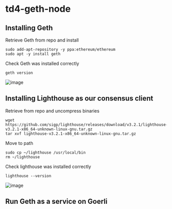 # td4-geth-node

## Installing Geth  
Retrieve Geth from repo and install
```
sudo add-apt-repository -y ppa:ethereum/ethereum
sudo apt -y install geth
```
Check Geth was installed correctly
```
geth version
```
![image](https://user-images.githubusercontent.com/19230666/214062788-0d3a518b-5b9b-4c67-8376-cc572ff1e669.png)


## Installing Lighthouse as our consensus client  
Retrieve from repo and uncompress binaries
```
wget https://github.com/sigp/lighthouse/releases/download/v3.2.1/lighthouse-v3.2.1-x86_64-unknown-linux-gnu.tar.gz
tar xvf lighthouse-v3.2.1-x86_64-unknown-linux-gnu.tar.gz
```  
Move to path
```
sudo cp ~/lighthouse /usr/local/bin
rm ~/lighthouse
```  
Check lighthouse was installed correctly
```
lighthouse --version
```
![image](https://user-images.githubusercontent.com/19230666/214063956-57a95f0a-2368-4143-b8df-ff105f6841d0.png)

## Run Geth as a service on Goerli

